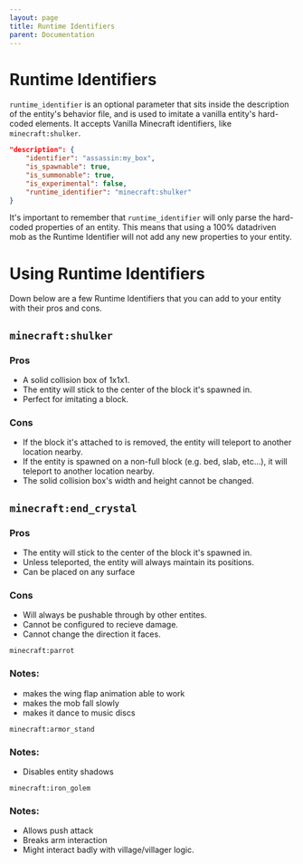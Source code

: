 ```yaml
---
layout: page
title: Runtime Identifiers
parent: Documentation
---
```


# Runtime Identifiers

`runtime_identifier` is an optional parameter that sits inside the description of the entity's behavior file, and is used to imitate a vanilla entity's hard-coded elements.
It accepts Vanilla Minecraft identifiers, like `minecraft:shulker`.

```json
"description": {
    "identifier": "assassin:my_box",
    "is_spawnable": true,
    "is_summonable": true,
    "is_experimental": false,
    "runtime_identifier": "minecraft:shulker"
}
```

It's important to remember that `runtime_identifier` will only parse the hard-coded properties of an entity. This means that using a 100% datadriven mob as the Runtime Identifier will not add any new properties to your entity.

# Using Runtime Identifiers

Down below are a few Runtime Identifiers that you can add to your entity with their pros and cons.

`minecraft:shulker`
---
### Pros
- A solid collision box of 1x1x1.
- The entity will stick to the center of the block it's spawned in.
- Perfect for imitating a block.

### Cons
- If the block it's attached to is removed, the entity will teleport to another location nearby.
- If the entity is spawned on a non-full block (e.g. bed, slab, etc...), it will teleport to another location nearby.
- The solid collision box's width and height cannot be changed.

`minecraft:end_crystal`
---
### Pros
- The entity will stick to the center of the block it's spawned in.
- Unless teleported, the entity will always maintain its positions.
- Can be placed on any surface

### Cons
- Will always be pushable through by other entites.
- Cannot be configured to recieve damage.
- Cannot change the direction it faces.

`minecraft:parrot`
### Notes:
 - makes the wing flap animation able to work
 - makes the mob fall slowly
 - makes it dance to music discs

`minecraft:armor_stand`
### Notes:
 - Disables entity shadows

`minecraft:iron_golem`
### Notes:
- Allows push attack
- Breaks arm interaction
- Might interact badly with village/villager logic.
